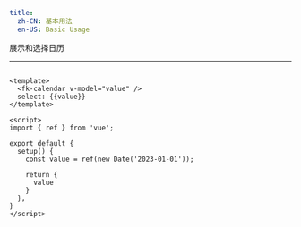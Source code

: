 ```yaml
title:
  zh-CN: 基本用法
  en-US: Basic Usage
```


展示和选择日历

---


```vue { "component": true } 

<template>
  <fk-calendar v-model="value" />
  select: {{value}}
</template>

<script>
import { ref } from 'vue';

export default {
  setup() {
    const value = ref(new Date('2023-01-01'));

    return {
      value
    }
  },
}
</script>
```
